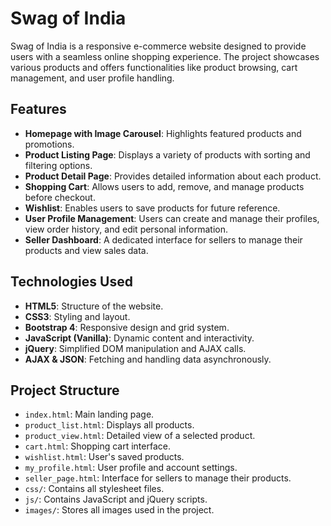 # Swag of India

Swag of India is a responsive e-commerce website designed to provide users with a seamless online shopping experience. The project showcases various products and offers functionalities like product browsing, cart management, and user profile handling.

## Features

- **Homepage with Image Carousel**: Highlights featured products and promotions.
- **Product Listing Page**: Displays a variety of products with sorting and filtering options.
- **Product Detail Page**: Provides detailed information about each product.
- **Shopping Cart**: Allows users to add, remove, and manage products before checkout.
- **Wishlist**: Enables users to save products for future reference.
- **User Profile Management**: Users can create and manage their profiles, view order history, and edit personal information.
- **Seller Dashboard**: A dedicated interface for sellers to manage their products and view sales data.

## Technologies Used

- **HTML5**: Structure of the website.
- **CSS3**: Styling and layout.
- **Bootstrap 4**: Responsive design and grid system.
- **JavaScript (Vanilla)**: Dynamic content and interactivity.
- **jQuery**: Simplified DOM manipulation and AJAX calls.
- **AJAX & JSON**: Fetching and handling data asynchronously.

## Project Structure

- `index.html`: Main landing page.
- `product_list.html`: Displays all products.
- `product_view.html`: Detailed view of a selected product.
- `cart.html`: Shopping cart interface.
- `wishlist.html`: User's saved products.
- `my_profile.html`: User profile and account settings.
- `seller_page.html`: Interface for sellers to manage their products.
- `css/`: Contains all stylesheet files.
- `js/`: Contains JavaScript and jQuery scripts.
- `images/`: Stores all images used in the project.


